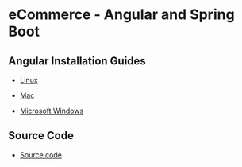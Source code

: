 # eCommerce - Angular and Spring Boot

## Angular Installation Guides

* [Linux](install-angular-tools/linux/install-linux.md)

* [Mac](install-angular-tools/mac/install-mac.md)

* [Microsoft Windows](install-angular-tools/ms-windows/install-ms-windows.md)

## Source Code

* [Source code](source-code)
